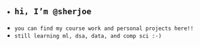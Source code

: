 - ## `hi, I’m @sherjoe`
- `you can find my course work and personal projects here!!`
- `still learning ml, dsa, data, and
  comp sci :-)`
